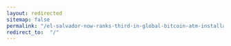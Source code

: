 ```yaml
---
layout: redirected
sitemap: false
permalink: "/el-salvador-now-ranks-third-in-global-bitcoin-atm-installations/"
redirect_to:  "/"
---
```

